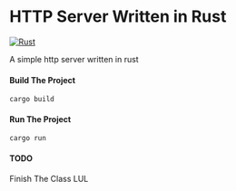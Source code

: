 # HTTP Server Written in Rust

[![Rust](https://i.gyazo.com/a674cdd63d16e8212d9ad8e2f37b8435.png)](https://gyazo.com/a674cdd63d16e8212d9ad8e2f37b8435)


A simple http server written in rust

#### Build The Project

`cargo build`

#### Run The Project
`cargo run`

#### TODO

Finish The Class LUL